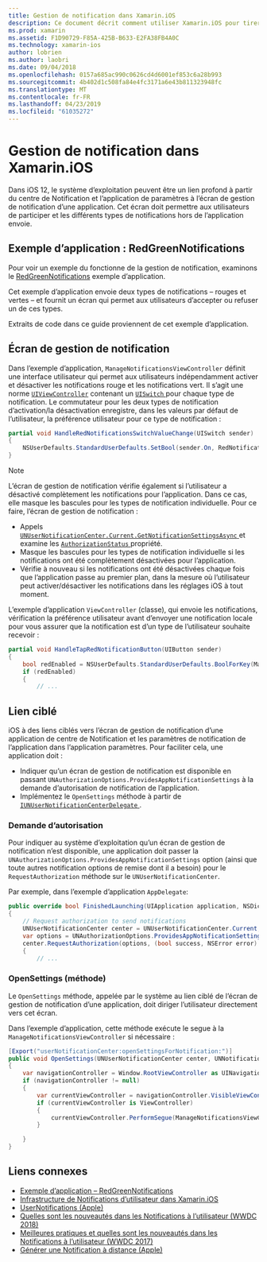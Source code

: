 ```yaml
---
title: Gestion de notification dans Xamarin.iOS
description: Ce document décrit comment utiliser Xamarin.iOS pour tirer parti des nouvelles fonctionnalités de gestion de notification introduit dans iOS 12.
ms.prod: xamarin
ms.assetid: F1D90729-F85A-425B-B633-E2FA38FB4A0C
ms.technology: xamarin-ios
author: lobrien
ms.author: laobri
ms.date: 09/04/2018
ms.openlocfilehash: 0157a685ac990c0626cd4d6001ef853c6a28b993
ms.sourcegitcommit: 4b402d1c508fa84e4fc3171a6e43b811323948fc
ms.translationtype: MT
ms.contentlocale: fr-FR
ms.lasthandoff: 04/23/2019
ms.locfileid: "61035272"
---
```

# <a name="notification-management-in-xamarinios"></a>Gestion de notification dans Xamarin.iOS

Dans iOS 12, le système d’exploitation peuvent être un lien profond à partir du centre de Notification et l’application de paramètres à l’écran de gestion de notification d’une application. Cet écran doit permettre aux utilisateurs de participer et les différents types de notifications hors de l’application envoie.

## <a name="sample-app-redgreennotifications"></a>Exemple d’application : RedGreenNotifications

Pour voir un exemple du fonctionne de la gestion de notification, examinons le [RedGreenNotifications](https://developer.xamarin.com/samples/monotouch/iOS12/RedGreenNotifications) exemple d’application.

Cet exemple d’application envoie deux types de notifications – rouges et vertes – et fournit un écran qui permet aux utilisateurs d’accepter ou refuser un de ces types.

Extraits de code dans ce guide proviennent de cet exemple d’application.

## <a name="notification-management-screen"></a>Écran de gestion de notification

Dans l’exemple d’application, `ManageNotificationsViewController` définit une interface utilisateur qui permet aux utilisateurs indépendamment activer et désactiver les notifications rouge et les notifications vert. Il s’agit une norme [`UIViewController`](xref:UIKit.UIViewController)
contenant un [ `UISwitch` ](xref:UIKit.UISwitch) pour chaque type de notification. Le commutateur pour les deux types de notification d’activation/la désactivation enregistre, dans les valeurs par défaut de l’utilisateur, la préférence utilisateur pour ce type de notification :

```csharp
partial void HandleRedNotificationsSwitchValueChange(UISwitch sender)
{
    NSUserDefaults.StandardUserDefaults.SetBool(sender.On, RedNotificationsEnabledKey);
}
```

> [!NOTE]
> L’écran de gestion de notification vérifie également si l’utilisateur a désactivé complètement les notifications pour l’application. Dans ce cas, elle masque les bascules pour les types de notification individuelle. Pour ce faire, l’écran de gestion de notification :
>
> - Appels [ `UNUserNotificationCenter.Current.GetNotificationSettingsAsync` ](xref:UserNotifications.UNUserNotificationCenter.GetNotificationSettingsAsync) et examine les [ `AuthorizationStatus` ](xref:UserNotifications.UNNotificationSettings.AuthorizationStatus) propriété.
> - Masque les bascules pour les types de notification individuelle si les notifications ont été complètement désactivées pour l’application.
> - Vérifie à nouveau si les notifications ont été désactivées chaque fois que l’application passe au premier plan, dans la mesure où l’utilisateur peut activer/désactiver les notifications dans les réglages iOS à tout moment.

L’exemple d’application `ViewController` (classe), qui envoie les notifications, vérification la préférence utilisateur avant d’envoyer une notification locale pour vous assurer que la notification est d’un type de l’utilisateur souhaite recevoir :

```csharp
partial void HandleTapRedNotificationButton(UIButton sender)
{
    bool redEnabled = NSUserDefaults.StandardUserDefaults.BoolForKey(ManageNotificationsViewController.RedNotificationsEnabledKey);
    if (redEnabled)
    {
        // ...
```

## <a name="deep-link"></a>Lien ciblé

iOS à des liens ciblés vers l’écran de gestion de notification d’une application de centre de Notification et les paramètres de notification de l’application dans l’application paramètres. Pour faciliter cela, une application doit :

- Indiquer qu’un écran de gestion de notification est disponible en passant `UNAuthorizationOptions.ProvidesAppNotificationSettings` à la demande d’autorisation de notification de l’application.
- Implémentez le `OpenSettings` méthode à partir de [ `IUNUserNotificationCenterDelegate` ](xref:UserNotifications.IUNUserNotificationCenterDelegate).

### <a name="authorization-request"></a>Demande d’autorisation

Pour indiquer au système d’exploitation qu’un écran de gestion de notification n’est disponible, une application doit passer la `UNAuthorizationOptions.ProvidesAppNotificationSettings` option (ainsi que toute autres notification options de remise dont il a besoin) pour le `RequestAuthorization` méthode sur le `UNUserNotificationCenter`.

Par exemple, dans l’exemple d’application `AppDelegate`:

```csharp
public override bool FinishedLaunching(UIApplication application, NSDictionary launchOptions)
{
    // Request authorization to send notifications
    UNUserNotificationCenter center = UNUserNotificationCenter.Current;
    var options = UNAuthorizationOptions.ProvidesAppNotificationSettings | UNAuthorizationOptions.Alert | UNAuthorizationOptions.Sound | UNAuthorizationOptions.Provisional;
    center.RequestAuthorization(options, (bool success, NSError error) =>
    {
        // ...
```

### <a name="opensettings-method"></a>OpenSettings (méthode)

Le `OpenSettings` méthode, appelée par le système au lien ciblé de l’écran de gestion de notification d’une application, doit diriger l’utilisateur directement vers cet écran.

Dans l’exemple d’application, cette méthode exécute le segue à la `ManageNotificationsViewController` si nécessaire :

```csharp
[Export("userNotificationCenter:openSettingsForNotification:")]
public void OpenSettings(UNUserNotificationCenter center, UNNotification notification)
{
    var navigationController = Window.RootViewController as UINavigationController;
    if (navigationController != null)
    {
        var currentViewController = navigationController.VisibleViewController;
        if (currentViewController is ViewController)
        {
            currentViewController.PerformSegue(ManageNotificationsViewController.ShowManageNotificationsSegue, this);
        }

    }
}
```

## <a name="related-links"></a>Liens connexes

- [Exemple d’application – RedGreenNotifications](https://developer.xamarin.com/samples/monotouch/iOS12/RedGreenNotifications)
- [Infrastructure de Notifications d’utilisateur dans Xamarin.iOS](~/ios/platform/user-notifications/index.md)
- [UserNotifications (Apple)](https://developer.apple.com/documentation/usernotifications?language=objc)
- [Quelles sont les nouveautés dans les Notifications à l’utilisateur (WWDC 2018)](https://developer.apple.com/videos/play/wwdc2018/710/)
- [Meilleures pratiques et quelles sont les nouveautés dans les Notifications à l’utilisateur (WWDC 2017)](https://developer.apple.com/videos/play/wwdc2017/708/)
- [Générer une Notification à distance (Apple)](https://developer.apple.com/documentation/usernotifications/setting_up_a_remote_notification_server/generating_a_remote_notification)
